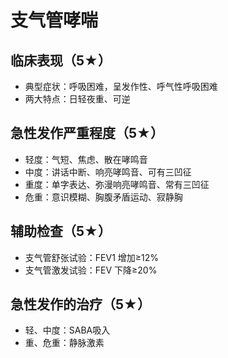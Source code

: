 
# 支气管哮喘
## 临床表现（5★）
- 典型症状：呼吸困难，呈发作性、呼气性呼吸困难
- 两大特点：日轻夜重、可逆
## 急性发作严重程度（5★）
- 轻度：气短、焦虑、散在哮鸣音
- 中度：讲话中断、响亮哮鸣音、可有三凹征
- 重度：单字表达、弥漫响亮哮鸣音、常有三凹征
- 危重：意识模糊、胸腹矛盾运动、寂静胸
## 辅助检查（5★）
- 支气管舒张试验：FEV1 增加≥12%
- 支气管激发试验：FEV 下降≥20%
## 急性发作的治疗（5★）
- 轻、中度：SABA吸入
- 重、危重：静脉激素



